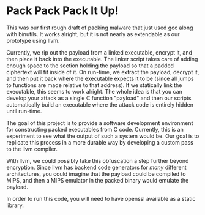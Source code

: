 Pack Pack Pack It Up!
=====================

This was our first rough draft of packing malware that just used gcc along with
binutils. It works alright, but it is not nearly as extendable as our prototype
using llvm.


Currently, we rip out the payload from a linked executable, encrypt it, and then place
it back into the executable. The linker script takes care of adding enough space to the
section holding the payload so that a padded ciphertext will fit inside of it. 
On run-time, we extract the payload, decrypt it, and then put it back where the executable
expects it to be (since all jumps to functions are made relative to that address). 
If we statically link the executable, this seems to work alright. The whole idea is that
you can develop your attack as a single C function "payload" and then our scripts automatically
build an executable where the attack code is entirely hidden until run-time.

The goal of this project is to provide a software development environment for constructing
packed executables from C code. Currently, this is an experiment to see what the output of
such a system would be. Our goal is to replicate this process in a more durable way by 
developing a custom pass to the llvm compiler.

With llvm, we could possibly take this obfuscation a step further beyond encryption. Since
llvm has backend code generators for _many_ different architectures, you could imagine that
the payload could be compiled to MIPS, and then a MIPS emulator in the packed binary would
emulate the payload.

In order to run this code, you will need to have openssl available as a static library. 
